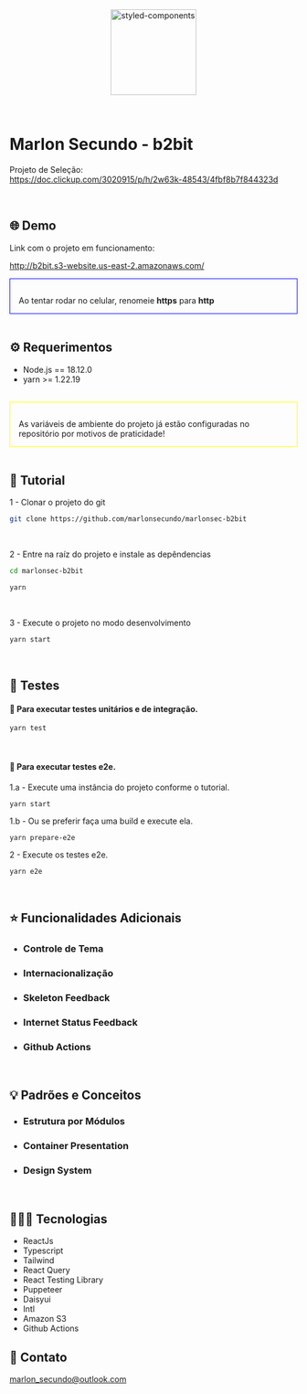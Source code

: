 <div align="center">
  <a href="https://www.styled-components.com">
    <img alt="styled-components" src="https://b2bit.s3.us-east-2.amazonaws.com/logo512.png" height="150px" style="margin-bottom: 30px"   />
  </a>
</div>

# Marlon Secundo - b2bit

Projeto de Seleção: <br/>
https://doc.clickup.com/3020915/p/h/2w63k-48543/4fbf8b7f844323d

<br />

## 🌐 Demo

Link com o projeto em funcionamento:

http://b2bit.s3-website.us-east-2.amazonaws.com/

<div style="padding: 15px; border: 1px solid blue; padding-bottom: 0px">
    <p style="">Ao tentar rodar no celular, renomeie <b>https</b> para <b>http</b></p>
</div>

<br />

## ⚙️ Requerimentos

- Node.js == 18.12.0
- yarn >= 1.22.19

<br/>

<div style="padding: 15px; border: 1px solid yellow; padding-bottom: 0px">
    <p style="">As variáveis de ambiente do projeto já estão configuradas no repositório por motivos de praticidade!</p>
</div>

<br />

## 📌 Tutorial

1 - Clonar o projeto do git

```bash
git clone https://github.com/marlonsecundo/marlonsec-b2bit
```

<br/>

2 - Entre na raíz do projeto e instale as depêndencias

```bash
cd marlonsec-b2bit

yarn
```

<br/>

3 - Execute o projeto no modo desenvolvimento

```bash
yarn start
```

<br />

## 🧪 Testes

#### 🧩 Para executar testes unitários e de integração.

```bash
yarn test
```

<br />

#### 🎯 Para executar testes e2e.

1.a - Execute uma instância do projeto conforme o tutorial.

```
yarn start
```

1.b - Ou se preferir faça uma build e execute ela.

```
yarn prepare-e2e
```

2 - Execute os testes e2e.

```
yarn e2e
```

<br />

## ⭐ Funcionalidades Adicionais

- ### Controle de Tema

* ### Internacionalização
* ### Skeleton Feedback
* ### Internet Status Feedback
* ### Github Actions

<br />

## 💡 Padrões e Conceitos

- ### Estrutura por Módulos
- ### Container Presentation
- ### Design System

<br />

## 👨🏻‍💻 Tecnologias

- ReactJs
- Typescript
- Tailwind
- React Query
- React Testing Library
- Puppeteer
- Daisyui
- Intl
- Amazon S3
- Github Actions

## 📩 Contato

marlon_secundo@outlook.com
